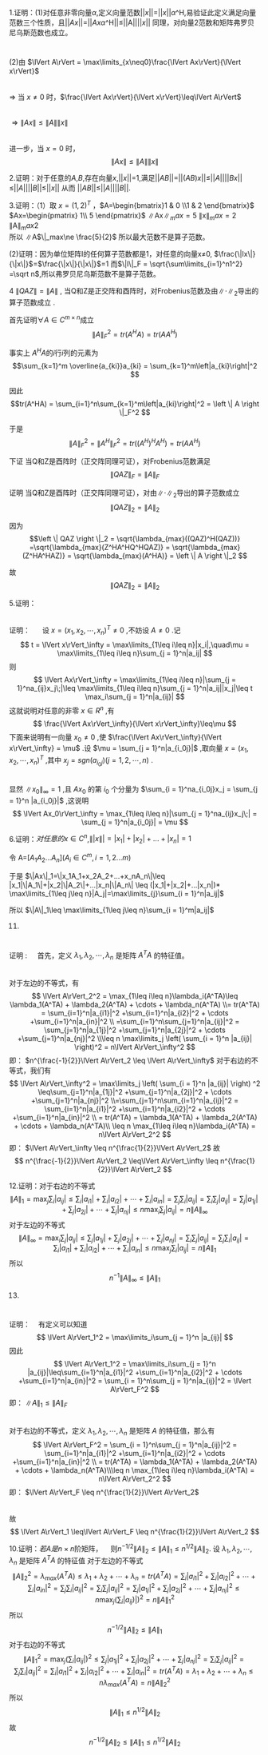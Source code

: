 

1.证明：(1)对任意非零向量$\alpha$,定义向量范数\||$x$\||=\||$x$\||$\alpha$^H,易验证此定义满足向量范数三个性质，且\||$Ax$\||=\||$Ax$$\alpha$^H\||$\leq$\||A\||\||$x$\||
同理，对向量2范数和矩阵弗罗贝尼乌斯范数也成立。


 $$
 \quad
 $$
 (2)由 $\lVert A\rVert = \max\limits_{x\neq0}\frac{\lVert Ax\rVert}{\lVert x\rVert}$ 
 $$
 \quad
 $$
 $\Rightarrow$ 当 $x\neq0$ 时，$\frac{\lVert Ax\rVert}{\lVert x\rVert}\leq\lVert A\rVert$
 $$
 \quad
 $$
 $\Rightarrow \lVert Ax\rVert\leq\lVert A\rVert\lVert x\rVert$
 $$
 \quad
 $$
 进一步，当 $x = 0$ 时，
 $$
 \lVert Ax\rVert\leq\lVert A\rVert\lVert x\rVert
 $$



2.证明：对于任意的$A$,$B$,存在向量$x$,\||$x$\||=1,满足\||$AB$\||=\||$(AB)x$\||$\leq$\||$A$\||\||$Bx$\||$\leq$\||$A$\||\||$B$\||$\leq$\||$x$\||
从而    \||$AB$\||$\leq$\||$A$\||\||$B$\||.




3.证明：（1）取 $x = (1, 2)^T$ ，$A=\begin{bmatrix}1 & 0 \\1 & 2
\end{bmatrix}$       $Ax=\begin{pmatrix}
1\\
5
\end{pmatrix}$    $\|$Ax$\|_max=5$   $\|$x$\|_max=2$    $\|$A$\|_max2$  
所以     $\|$A$\|_max\ne \frac{5}{2}$
所以最大范数不是算子范数。
 
(2)证明：因为单位矩阵I的任何算子范数都是1，对任意的向量x$\neq$0, $\frac{\|Ix\|}{\|x\|}$=$\frac{\|x\|}{\|x\|}$=1
    而$\|I\|_F = \sqrt{\sum\limits_{i=1}^n1^2} =\sqrt n$,所以弗罗贝尼乌斯范数不是算子范数。
    
    
4      $\left \| QAZ \right \|=\left \| A \right \|$ ,   当Q和Z是正交阵和酉阵时，对Frobenius范数及由$\left \| \cdot  \right \|_2$导出的算子范数成立 .

首先证明$\forall A \in C^{m\times n}$成立
$$\left \| A \right \|_F^2 = tr(A^HA) = tr(AA^H)
$$

 事实上 $A^HA$的$i$行$i$列的元素为
$$\sum_{k=1}^m \overline{a_{ki}}a_{ki} = \sum_{k=1}^m\left|a_{ki}\right|^2
$$

 因此
$$tr(A^HA) = \sum_{i=1}^n\sum_{k=1}^m\left|a_{ki}\right|^2 = \left \| A \right \|_F^2
$$

于是
$$\left \| A \right \|_F^2 = \left \| A^H \right \|_F^2 = tr((A^H)^HA^H) = tr(AA^H)
$$

 下证   当Q和Z是酉阵时（正交阵同理可证），对Frobenius范数满足
$$\left \| QAZ \right \|_F=\left \| A \right \|_F
$$

 证明   当Q和Z是酉阵时（正交阵同理可证），对由$\left \| \cdot  \right \|_2$导出的算子范数成立
$$\left \| QAZ \right \|_2=\left \| A \right \|_2
$$

 因为
$$\left \| QAZ \right \|_2 = \sqrt{\lambda_{max}((QAZ)^H(QAZ))} =\sqrt{\lambda_{max}(Z^HA^HQ^HQAZ)} = \sqrt{\lambda_{max}(Z^HA^HAZ)} = \sqrt{\lambda_{max}(A^HA)} = \left \| A \right \|_2
$$

 故
$$\left \| QAZ \right \|_2=\left \| A \right \|_2
$$






5.证明：$$
\quad
$$
证明： $\quad$ 设 $x = (x_1,x_2,\cdots,x_n)^T\neq0$ ,不妨设 $A\neq0$ .记
$$
t = \lVert x\rVert_\infty = \max\limits_{1\leq i\leq n}|x_i|,\quad\mu = \max\limits_{1\leq i\leq n}\sum_{j = 1}^n|a_ij|
$$
则
$$
\lVert Ax\rVert_\infty = \max\limits_{1\leq i\leq n}|\sum_{j = 1}^na_{ij}x_j\;|\leq \max\limits_{1\leq i\leq n}\sum_{j = 1}^n|a_ij||x_j|\leq t \max_i\sum_{j = 1}^n|a_{ij}|
$$
这就说明对任意的非零 $x\in R^n$ ,有
$$
\frac{\lVert Ax\rVert_\infty}{\lVert x\rVert_\infty}\leq\mu
$$
下面来说明有一向量 $x_0\neq0$ ,使 $\frac{\lVert Ax\rVert_\infty}{\lVert x\rVert_\infty}  = \mu$ .设 $\mu = \sum_{j = 1}^n|a_{i_0j}|$ ,取向量 $x = (x_1,x_2,\cdots,x_n)^T$ ,其中 $x_j = sgn(a_{i_0j})(j = 1, 2, \cdots, n)$ .
$$
\quad
$$
显然 $\lVert x_0\rVert_\infty = 1$ ,且 $Ax_0$ 的第 $i_0$ 个分量为 $\sum_{i = 1}^na_{i_0j}x_j = \sum_{j = 1}^n |a_{i_0j}|$ ,这说明
$$
\lVert Ax_0\rVert_\infty = \max_{1\leq i\leq n}|\sum_{j = 1}^na_{ij}x_j\;| = \sum_{j = 1}^n|a_{i_0j}| = \mu
$$





6.证明：$对任意的x\in C^n$,$\||x\||=|x_1|+|x_2|+...+|x_n|=1$


令  A=[$A_1A_2...A_n](A_i\in C^m,i=1,2...m)$


于是   $\|Ax\|_1=\|x_1A_1+x_2A_2+...+x_nA_n\|\leq |x_1|\|A_1\|+|x_2|\|A_2\|+...|x_n|\|A_n\| \leq (|x_1|+|x_2|+...|x_n|)* \max\limits_{1\leq j\leq n}|A_j|=\max\limits_{j}\sum_{i = 1}^n|a_ij|$


所以   $\|A\|_1\leq \max\limits_{1\leq j\leq n}\sum_{i = 1}^m|a_ij|$




11.
$$
\quad
$$
证明 : $\quad$首先，定义 $\lambda_1,\lambda_2,\cdots,\lambda_n$ 是矩阵 $A^TA$ 的特征值。
$$
\quad
$$
对于左边的不等式，有
$$
\lVert A\rVert_2^2 = \max_{1\leq i\leq n}\lambda_i(A^TA)\leq \lambda_1(A^TA) + \lambda_2(A^TA) + \cdots + \lambda_n(A^TA) \\= tr(A^TA) = \sum_{i=1}^n|a_{i1}|^2 +\sum_{i=1}^n|a_{i2}|^2 + \cdots +\sum_{i=1}^n|a_{in}|^2   \\ =\sum_{i=1}^n\sum_{j=1}^n|a_{ij}|^2 = \sum_{j=1}^n|a_{1j}|^2 +\sum_{j=1}^n|a_{2j}|^2 + \cdots +\sum_{j=1}^n|a_{nj}|^2 \\\leq n \max\limits_j \left( \sum_{i = 1}^n |a_{ij}| \right)^2 = n\lVert A\rVert_\infty^2
$$
即： $n^{\frac{-1}{2}}\lVert A\rVert_2 \leq \lVert A\rVert_\infty$
对于右边的不等式，我们有
$$
\lVert A\rVert_\infty^2 =  \max\limits_j \left( \sum_{i = 1}^n |a_{ij}| \right) ^2 \leq\sum_{j=1}^n|a_{1j}|^2 +\sum_{j=1}^n|a_{2j}|^2 + \cdots +\sum_{j=1}^n|a_{nj}|^2 \\=\sum_{j=1}^n\sum_{i=1}^n|a_{ij}|^2 = \sum_{i=1}^n|a_{i1}|^2 +\sum_{i=1}^n|a_{i2}|^2 + \cdots +\sum_{i=1}^n|a_{in}|^2 \\ = tr(A^TA) = \lambda_1(A^TA) + \lambda_2(A^TA) + \cdots + \lambda_n(A^TA)\\ \leq n \max_{1\leq i\leq n}\lambda_i(A^TA) = n\lVert A\rVert_2^2
$$
即： $\lVert A\rVert_\infty \leq n^{\frac{1}{2}}\lVert A\rVert_2$
故
$$
n^{\frac{-1}{2}}\lVert A\rVert_2 \leq\lVert A\rVert_\infty \leq n^{\frac{1}{2}}\lVert A\rVert_2
$$





12.证明：对于右边的不等式$$\left \| A \right \|_1 = \max_j\sum_i\left| a_{ij} \right| \le \sum_i\left| a_{i1} \right| + \sum_i\left| a_{i2} \right| + \cdots + \sum_i\left| a_{in} \right| = \sum_j\sum_i\left| a_{ij} \right| = \sum_i\sum_j\left| a_{ij} \right| = \sum_j\left| a_{1j} \right| + \sum_j\left| a_{2j} \right| + \cdots + \sum_j\left| a_{nj} \right| \le n \max_i\sum_j\left| a_{ij}\right| =  n\left \| A \right \|_\infty
$$
对于左边的不等式$$\left \| A \right \|_\infty = \max_i\sum_j\left| a_{ij}\right| \le \sum_j\left| a_{1j} \right| + \sum_j\left| a_{2j} \right| + \cdots + \sum_j\left| a_{nj} \right| = \sum_i\sum_j\left| a_{ij} \right| = \sum_j\sum_i\left| a_{ij} \right| = \sum_i\left| a_{i1} \right| + \sum_i\left| a_{i2} \right| + \cdots + \sum_i\left| a_{in} \right|\le n \max_j\sum_i\left| a_{ij}\right| = n\left \| A \right \|_1
$$ 
 所以$$n^{-1}\left \| A \right \|_\infty \le\left \| A \right \|_1
$$


13.
$$
\quad
$$
证明：$\quad$有定义可以知道 
$$
\lVert A\rVert_1^2 = \max\limits_i\sum_{j = 1}^n |a_{ij}|
$$
因此
$$
\lVert A\rVert_1^2 = \max\limits_i\sum_{j = 1}^n |a_{ij}|\leq\sum_{i=1}^n|a_{i1}|^2 +\sum_{i=1}^n|a_{i2}|^2 + \cdots +\sum_{i=1}^n|a_{in}|^2 = \sum_{i = 1}^n\sum_{j = 1}^n|a_{ij}|^2 = \lVert A\rVert_F^2
$$
即： $\lVert A\rVert_1 \leq\lVert A\rVert_F$
$$
\quad
$$
对于右边的不等式，定义 $\lambda_1,\lambda_2,\cdots,\lambda_n$ 是矩阵 $A$ 的特征值，那么有
$$
\lVert A\rVert_F^2 =  \sum_{i = 1}^n\sum_{j = 1}^n|a_{ij}|^2 = \sum_{i=1}^n|a_{i1}|^2 +\sum_{i=1}^n|a_{i2}|^2 + \cdots +\sum_{i=1}^n|a_{in}|^2 \\ = tr(A^TA) = \lambda_1(A^TA) + \lambda_2(A^TA) + \cdots + \lambda_n(A^TA)\\\leq n \max_{1\leq i\leq n}\lambda_i(A^TA) = n\lVert A\rVert_2^2
$$
即： $\lVert A\rVert_F \leq n^{\frac{1}{2}}\lVert A\rVert_2$
$$
\quad
$$
故
$$
\lVert A\rVert_1 \leq\lVert A\rVert_F \leq n^{\frac{1}{2}}\lVert A\rVert_2
$$




















10.证明：$若 A 是$$n\times n$阶矩阵，$\quad$则$n^{-1/2}\left \| A \right \|_2 \le\left \| A \right \|_1\le n^{1/2}\left \| A \right \|_2$.
设 $\lambda_1,\lambda_2,\cdots,\lambda_n$ 是矩阵 $A^TA$ 的特征值
对于左边的不等式$$\left \| A \right \|_2^2 = \lambda_{max}(A^TA) \le \lambda_1 + \lambda_2 + \cdots + \lambda_n = tr(A^TA) = \sum_i\left| a_{i1} \right|^2 + \sum_i\left| a_{i2} \right|^2 + \cdots + \sum_i\left| a_{in} \right|^2 = \sum_j\sum_i\left| a_{ij} \right|^2 = \sum_i\sum_j\left| a_{ij} \right|^2 = \sum_j\left| a_{1j} \right|^2 + \sum_j\left| a_{2j} \right|^2 + \cdots + \sum_j\left| a_{nj} \right|^2 \le n \max_j\left(\sum_i\left| a_{ij}\right)| \right)^2 = n\left \| A \right \|_1^2
$$
所以$$n^{-1/2}\left \| A \right \|_2 \le\left \| A \right \|_1
$$
对于右边的不等式$$\left \| A \right \|_1^2 = \max_j\left(\sum_i\left| a_{ij}\right|\right)^2 \le \sum_j\left| a_{1j} \right|^2 + \sum_j\left| a_{2j} \right|^2 + \cdots + \sum_j\left| a_{nj} \right|^2 = \sum_i\sum_j\left| a_{ij} \right|^2 = \sum_j\sum_i\left| a_{ij} \right|^2 = \sum_i\left| a_{i1} \right|^2 + \sum_i\left| a_{i2} \right|^2 + \cdots + \sum_i\left| a_{in} \right|^2 = tr(A^TA) = \lambda_1 + \lambda_2 + \cdots + \lambda_n \le n\lambda_{max}(A^TA) = n\left \| A \right \|_2^2
$$ 
所以$$\left \| A \right \|_1\le n^{1/2}\left \| A \right \|_2
$$
故$$n^{-1/2}\left \| A \right \|_2 \le\left \| A \right \|_1\le n^{1/2}\left \| A \right \|_2
$$



```python

```









    































```python

```
